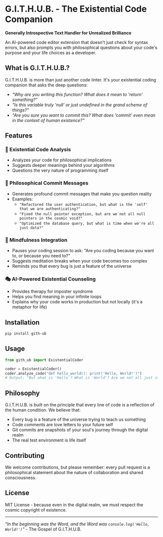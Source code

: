 # G.I.T.H.U.B. - The Existential Code Companion

**Generally Introspective Text Handler for Unrealized Brilliance**

An AI-powered code editor extension that doesn't just check for syntax errors, but also prompts you with philosophical questions about your code's purpose and your life choices as a developer.

## What is G.I.T.H.U.B.?

G.I.T.H.U.B. is more than just another code linter. It's your existential coding companion that asks the deep questions:

- *"Why are you writing this function? What does it mean to 'return' something?"*
- *"Is this variable truly 'null' or just undefined in the grand scheme of things?"*
- *"Are you sure you want to commit this? What does 'commit' even mean in the context of human existence?"*

## Features

### 🤔 Existential Code Analysis
- Analyzes your code for philosophical implications
- Suggests deeper meanings behind your algorithms
- Questions the very nature of programming itself

### 💭 Philosophical Commit Messages
- Generates profound commit messages that make you question reality
- Examples:
  - `"Refactored the user authentication, but what is the 'self' that we are authenticating?"`
  - `"Fixed the null pointer exception, but are we not all null pointers in the cosmic void?"`
  - `"Optimized the database query, but what is time when we're all just data?"`

### 🧘 Mindfulness Integration
- Pauses your coding session to ask: "Are you coding because you want to, or because you need to?"
- Suggests meditation breaks when your code becomes too complex
- Reminds you that every bug is just a feature of the universe

### 🎭 AI-Powered Existential Counseling
- Provides therapy for imposter syndrome
- Helps you find meaning in your infinite loops
- Explains why your code works in production but not locally (it's a metaphor for life)

## Installation

```bash
pip install gith-ub
```

## Usage

```python
from gith_ub import ExistentialCoder

coder = ExistentialCoder()
coder.analyze_code("def hello_world(): print('Hello, World!')")
# Output: "But what is 'Hello'? What is 'World'? Are we not all just strings in the cosmic interpreter?"
```

## Philosophy

G.I.T.H.U.B. is built on the principle that every line of code is a reflection of the human condition. We believe that:

- Every bug is a feature of the universe trying to teach us something
- Code comments are love letters to your future self
- Git commits are snapshots of your soul's journey through the digital realm
- The real test environment is life itself

## Contributing

We welcome contributions, but please remember: every pull request is a philosophical statement about the nature of collaboration and shared consciousness.

## License

MIT License - because even in the digital realm, we must respect the cosmic copyright of existence.

---

*"In the beginning was the Word, and the Word was `console.log('Hello, World!')`"* - The Gospel of G.I.T.H.U.B.
